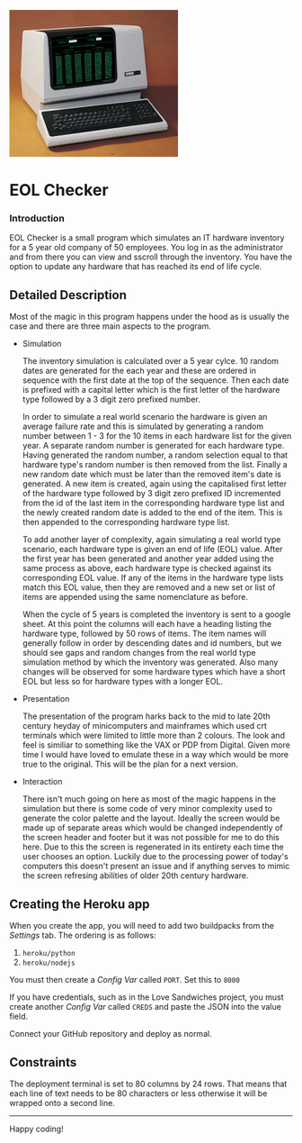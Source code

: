 ![Alt text](media/vt100.jpg)

# EOL Checker

### Introduction

EOL Checker is a small program which simulates an IT hardware inventory for a 5 year old company of 50 employees. You log in as the administrator and from there you can view and sscroll through the inventory. You have the option to update any hardware that has reached its end of life cycle.

## Detailed Description

Most of the magic in this program happens under the hood as is usually the case and there are three main aspects to the program.

* Simulation

    The inventory simulation is calculated over a 5 year cylce. 10 random dates are generated for
    the each year and these are ordered in sequence with the first date at the top of the sequence. Then each date is prefixed with a capital letter which is the first letter of the hardware type followed by a 3 digit zero prefixed number.

    In order to simulate a real world scenario the hardware is given an average failure rate and this is simulated by generating a random number between 1 - 3 for the 10 items in each hardware list for the given year. A separate random number is generated for each hardware type. Having generated the random number, a random selection equal to that hardware type's random number is then removed from the list. Finally a new random date which must be later than the removed item's date is generated. A new item is created, again using the capitalised first letter of the hardware type followed by 3 digit zero prefixed ID incremented from the id of the last item in the corresponding hardware type list and the newly created random date is added to the end of the item. This is then appended to the corresponding hardware type list.

    To add another layer of complexity, again simulating a real world type scenario, each hardware type is given an end of life (EOL) value. After the first year has been generated and another year added using the same process as above, each hardware type is checked against its corresponding EOL value. If any of the items in the hardware type lists match this EOL value, then they are removed and a new set or list of items are appended using the same nomenclature as before.

    When the cycle of 5 years is completed the inventory is sent to a google sheet. At this point the columns will each have a heading listing the hardware type, followed by 50 rows of items. The item names will generally follow in order by descending dates and id numbers, but we should see gaps and random changes from the real world type simulation method by which the inventory was generated. Also many changes will be observed for some hardware types which have a short EOL but less so for hardware types with a longer EOL.

* Presentation

    The presentation of the program harks back to the mid to late 20th century heyday of minicomputers and mainframes which used crt terminals which were limited to little more than 2 colours. The look and feel is similiar to something like the VAX or PDP from Digital. Given more time I would have loved to emulate these in a way which would be more true to the original. This will be the plan for a next version.

* Interaction

    There isn't much going on here as most of the magic happens in the simulation but there is some code of very minor complexity used to generate the color palette and the layout. Ideally the screen would be made up of separate areas which would be changed independently of the screen header and footer but it was not possible for me to do this here. Due to this the screen is regenerated in its entirety each time the user chooses an option. Luckily due to the processing power of today's computers this doesn't present an issue and if anything serves to mimic the screen refresing abilities of older 20th century hardware. 


## Creating the Heroku app

When you create the app, you will need to add two buildpacks from the _Settings_ tab. The ordering is as follows:

1. `heroku/python`
2. `heroku/nodejs`

You must then create a _Config Var_ called `PORT`. Set this to `8000`

If you have credentials, such as in the Love Sandwiches project, you must create another _Config Var_ called `CREDS` and paste the JSON into the value field.

Connect your GitHub repository and deploy as normal.

## Constraints

The deployment terminal is set to 80 columns by 24 rows. That means that each line of text needs to be 80 characters or less otherwise it will be wrapped onto a second line.

-----
Happy coding!